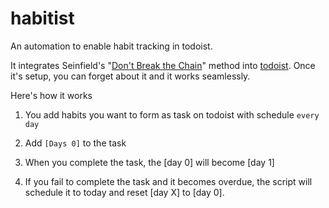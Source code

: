 # habitist
An automation to enable habit tracking in todoist. 

It integrates Seinfield's "[Don't Break the Chain](https://lifehacker.com/281626/jerry-seinfelds-productivity-secret)" method into [todoist](http://todoist.com/). Once it's setup, you can forget about it and it works seamlessly.

Here's how it works
1. You add habits you want to form as task on todoist with schedule `every day`

2. Add `[Days 0]` to the task

3. When you complete the task, the [day 0] will become [day 1]

4. If you fail to complete the task and it becomes overdue, the script will schedule it to today and reset [day X] to [day 0].
